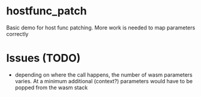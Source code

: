 # hostfunc_patch

Basic demo for host func patching. More work is needed to map parameters correctly

# Issues (TODO)

- depending on where the call happens, the number of wasm parameters varies. At a minimum additional (context?) parameters would have to be popped from the wasm stack
